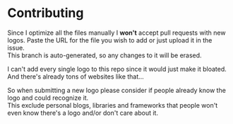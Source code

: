 # Contributing

Since I optimize all the files manually I **won't** accept pull requests with new logos. Paste the URL for the file you wish to add or just upload it in the issue.  
This branch is auto-generated, so any changes to it will be erased.

I can't add every single logo to this repo since it would just make it bloated.  
And there's already tons of websites like that...  

So when submitting a new logo please consider if people already know the logo and could recognize it.  
This exclude personal blogs, libraries and frameworks that people won't even know there's a logo and/or don't care about it.
